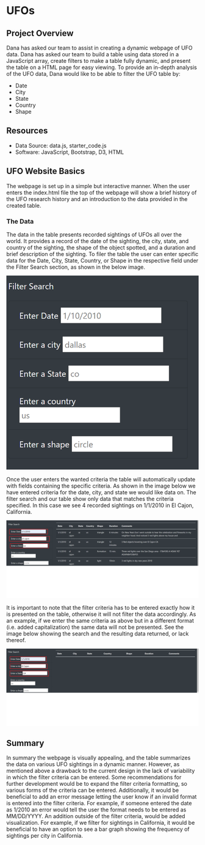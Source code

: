# UFOs

## Project Overview
Dana has asked our team to assist in creating a dynamic webpage of UFO data. Dana has asked our team to build a table using data stored in a JavaScript array, create filters to make a table fully dynamic, and present the table on a HTML page for easy viewing. To provide an in-depth analysis of the UFO data, Dana would like to be able to filter the UFO table by:
- Date
- City
- State
- Country
- Shape
## Resources
- Data Source: data.js, starter_code.js
- Software: JavaScript, Bootstrap, D3, HTML
## UFO Website Basics
The webpage is set up in a simple but interactive manner. When the user enters the index.html file the top of the webpage will show a brief history of the UFO research history and an introduction to the data provided in the created table.
### The Data
The data in the table presents recorded sightings of UFOs all over the world. It provides a record of the date of the sighting, the city, state, and country of the sighting, the shape of the object spotted, and a duration and brief description of the sighting.
To filer the table the user can enter specific data for the Date, City, State, Country, or Shape in the respective field under the Filter Search section, as shown in the below image.

![ Fig 1]( https://github.com/lmacera/UFOs/blob/main/Resources/Fig%201.PNG )

Once the user enters the wanted criteria the table will automatically update with fields containing the specific criteria. As shown in the image below we have entered criteria for the date, city, and state we would like data on. The filter search and our table show only data that matches the criteria specified. In this case we see 4 recorded sightings on 1/1/2010 in El Cajon, California. 

![ Fig 2]( https://github.com/lmacera/UFOs/blob/main/Resources/Fig%202.PNG )

It is important to note that the filter criteria has to be entered exactly how it is presented on the table, otherwise it will not filter the data accordingly. As an example, if we enter the same criteria as above but in a different format (i.e. added capitalization) the same data will not be presented. See the image below showing the search and the resulting data returned, or lack thereof.

![ Fig 3]( https://github.com/lmacera/UFOs/blob/main/Resources/Fig%203.png )

## Summary
In summary the webpage is visually appealing, and the table summarizes the data on various UFO sightings in a dynamic manner. However, as mentioned above a drawback to the current design in the lack of variability in which the filter criteria can be entered. Some recommendations for further development would be to expand the filter criteria formatting, so various forms of the criteria can be entered. Additionally, it would be beneficial to add an error message letting the user know if an invalid format is entered into the filter criteria. For example, if someone entered the date as 1/2010 an error would tell the user the format needs to be entered as MM/DD/YYYY. An addition outside of the filter criteria, would be added visualization. For example, if we filter for sightings in California, it would be beneficial to have an option to see a bar graph showing the frequency of sightings per city in California.


